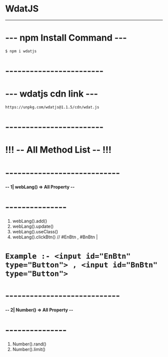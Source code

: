 # WdatJS 
---------------
# --- npm Install Command ---
`$ npm i wdatjs`
# ------------------------
# --- wdatjs cdn link ---
`https://unpkg.com/wdatjs@1.1.5/cdn/wdat.js`
# ------------------------
# !!! -- All Method List -- !!!
# ----------------------------
#### -- 1| webLang() => All Property --
# ---------------
1. webLang().add()
1. webLang().update()
2. webLang().useClass()
3. webLang().clickBtn() // #EnBtn , #BnBtn | 
# `Example :- <input id="EnBtn" type="Button"> , <input id="BnBtn" type="Button">`
# ----------------------------
#### -- 2| Number() => All Property --
# ---------------
1. Number().rand()
2. Number().limit()

                